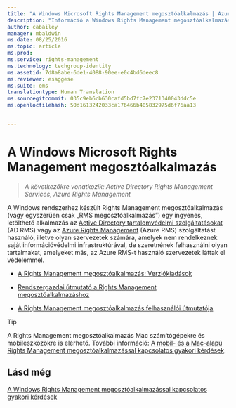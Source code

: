 ```yaml
---
title: "A Windows Microsoft Rights Management megosztóalkalmazás | Azure RMS"
description: "Információ a Windows Rights Management megosztóalkalmazásról. Ez egy ingyenes, letölthető alkalmazás az Active Directory tartalomvédelmi szolgáltatásokat (AD RMS) vagy az Azure Rights Management (Azure RMS) szolgáltatást használó, illetve olyan szervezetek számára, amelyek nem rendelkeznek saját információvédelmi infrastruktúrával, de szeretnének felhasználni olyan tartalmakat, amelyeket más, az Azure RMS-t használó szervezetek láttak el védelemmel."
author: cabailey
manager: mbaldwin
ms.date: 08/25/2016
ms.topic: article
ms.prod: 
ms.service: rights-management
ms.technology: techgroup-identity
ms.assetid: 7d8a8abe-6de1-4088-90ee-e0c4bd6deec8
ms.reviewer: esaggese
ms.suite: ems
translationtype: Human Translation
ms.sourcegitcommit: 035c9eb6cb630cafd5bd7fc7e2371340043ddc5e
ms.openlocfilehash: 50d1613242033ca176466b405832975d6f76aa13


---
```


# A Windows Microsoft Rights Management megosztóalkalmazás

>*A következőkre vonatkozik: Active Directory Rights Management Services, Azure Rights Management*

A Windows rendszerhez készült Rights Management megosztóalkalmazás (vagy egyszerűen csak „RMS megosztóalkalmazás”) egy ingyenes, letölthető alkalmazás az [Active Directory tartalomvédelmi szolgáltatásokat](https://technet.microsoft.com/library/cc772403.aspx) (AD RMS) vagy az [Azure Rights Management](../understand-explore/azure-rights-management.md) (Azure RMS) szolgáltatást használó, illetve olyan szervezetek számára, amelyek nem rendelkeznek saját információvédelmi infrastruktúrával, de szeretnének felhasználni olyan tartalmakat, amelyeket más, az Azure RMS-t használó szervezetek láttak el védelemmel.

-   [A Rights Management megosztóalkalmazás: Verziókiadások](sharing-app-version-release-history.md)

-   [Rendszergazdai útmutató a Rights Management megosztóalkalmazáshoz](sharing-app-admin-guide.md)

-   [A Rights Management megosztóalkalmazás felhasználói útmutatója](sharing-app-user-guide.md)

> [!TIP]
> A Rights Management megosztóalkalmazás Mac számítógépekre és mobileszközökre is elérhető. További információ: [A mobil- és a Mac-alapú Rights Management megosztóalkalmazással kapcsolatos gyakori kérdések](http://technet.microsoft.com/dn451248).

## Lásd még
[A Windows Rights Management megosztóalkalmazással kapcsolatos gyakori kérdések](http://technet.microsoft.com/dn467883)




<!--HONumber=Aug16_HO4-->


